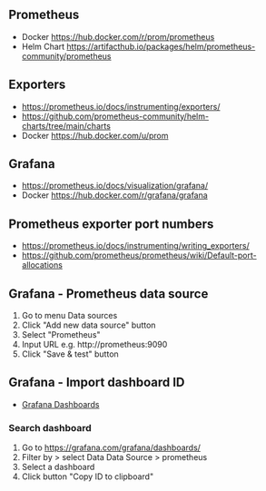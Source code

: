 ## Prometheus
- Docker https://hub.docker.com/r/prom/prometheus
- Helm Chart https://artifacthub.io/packages/helm/prometheus-community/prometheus

## Exporters
- https://prometheus.io/docs/instrumenting/exporters/
- https://github.com/prometheus-community/helm-charts/tree/main/charts
- Docker https://hub.docker.com/u/prom

## Grafana
- https://prometheus.io/docs/visualization/grafana/
- Docker https://hub.docker.com/r/grafana/grafana

## Prometheus exporter port numbers
- https://prometheus.io/docs/instrumenting/writing_exporters/
- https://github.com/prometheus/prometheus/wiki/Default-port-allocations

## Grafana - Prometheus data source
1. Go to menu Data sources
2. Click "Add new data source" button
3. Select "Prometheus"
4. Input URL e.g. http://prometheus:9090
5. Click "Save & test" button

## Grafana - Import dashboard ID
- [Grafana Dashboards](https://grafana.com/grafana/dashboards/)

### Search dashboard
1. Go to https://grafana.com/grafana/dashboards/
2. Filter by > select Data Data Source > prometheus
3. Select a dashboard
4. Click button "Copy ID to clipboard"